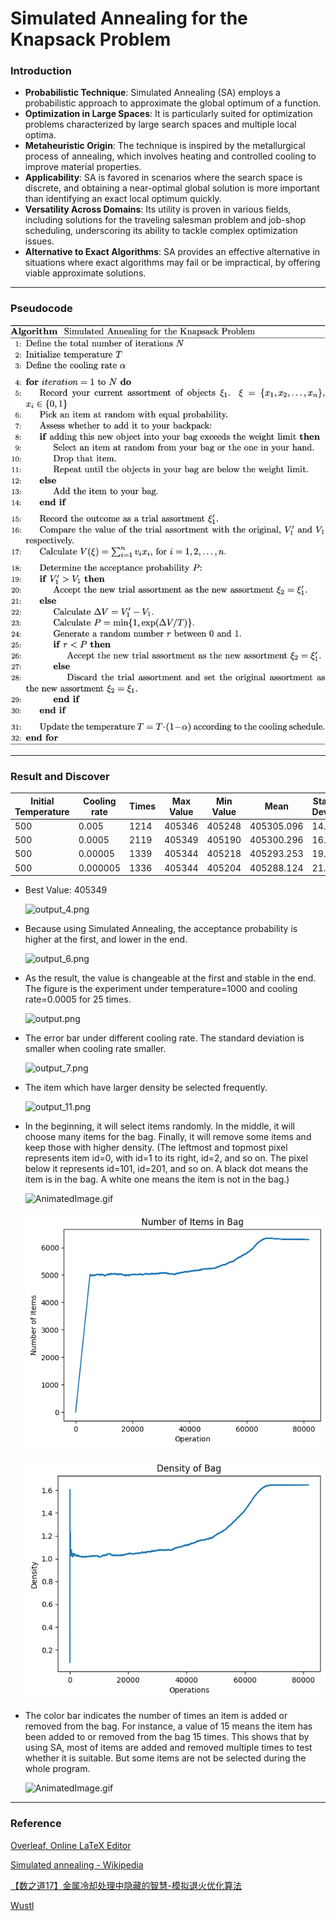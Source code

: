 # Simulated Annealing for the Knapsack Problem

### Introduction
   - **Probabilistic Technique**: Simulated Annealing (SA) employs a probabilistic approach to approximate the global optimum of a function.
   - **Optimization in Large Spaces**: It is particularly suited for optimization problems characterized by large search spaces and multiple local optima.
   - **Metaheuristic Origin**: The technique is inspired by the metallurgical process of annealing, which involves heating and controlled cooling to improve material properties.
   - **Applicability**: SA is favored in scenarios where the search space is discrete, and obtaining a near-optimal global solution is more important than identifying an exact local optimum quickly.
   - **Versatility Across Domains**: Its utility is proven in various fields, including solutions for the traveling salesman problem and job-shop scheduling, underscoring its ability to tackle complex optimization issues.
   - **Alternative to Exact Algorithms**: SA provides an effective alternative in situations where exact algorithms may fail or be impractical, by offering viable approximate solutions.

---

### Pseudocode

   <img src="https://github.com/kenlu0912/SimulatedAnnealingAlgorithm/blob/main/StimulatedAnnealing.png" alt="drawing" width="800"/>
   
---

### Result and Discover

   | Initial Temperature | Cooling rate | Times | Max Value | Min Value | Mean       | Standard Deviation |
   | ------------------- | ------------ | ----- | --------- | --------- | ---------- | ------------------ |
   | 500                 | 0.005        | 1214  | 405346    | 405248    | 405305.096 | 14.134             |
   | 500                 | 0.0005       | 2119  | 405349    | 405190    | 405300.296 | 16.091             |
   | 500                 | 0.00005      | 1339  | 405344    | 405218    | 405293.253 | 19.440             |
   | 500                 | 0.000005     | 1336  | 405344    | 405204    | 405288.124 | 21.369             |
   - Best Value: 405349

      ![output_4.png](https://res.craft.do/user/full/3bfd881b-e0e8-70e3-7a1b-80e785e33da2/doc/287F3647-C51E-4910-B8B6-72A03363C403/D02ED617-3D17-461B-966E-B9111E250129_2/Pymoz3vpKjVbWmY9HV6bPIUoVvqGpNeDCCp4AFqaC3Uz/output_4.png)

   - Because using Simulated Annealing, the acceptance probability is higher at the first, and lower in the end.

      ![output_6.png](https://res.craft.do/user/full/3bfd881b-e0e8-70e3-7a1b-80e785e33da2/doc/287F3647-C51E-4910-B8B6-72A03363C403/72B08D6E-226C-4FA8-878F-976DE2C8FD3E_2/OH2EYJpNoqxCyaQRjzAOtcugF5hCfQJHmxPDvDFg0ZMz/output_6.png)

   - As the result, the value is changeable at the first and stable in the end. The figure is the experiment under temperature=1000 and cooling rate=0.0005 for 25 times.

      ![output.png](https://res.craft.do/user/full/3bfd881b-e0e8-70e3-7a1b-80e785e33da2/doc/287F3647-C51E-4910-B8B6-72A03363C403/EC69A36A-115A-4464-9C79-6EB19D9D442E_2/NI05NWvyDzeaV8LDj8mp3t7Ky7eFsWYQj0Z9pLpVq9Az/output.png)

   - The error bar under different cooling rate. The standard deviation is smaller when cooling rate smaller.

      ![output_7.png](https://res.craft.do/user/full/3bfd881b-e0e8-70e3-7a1b-80e785e33da2/doc/287F3647-C51E-4910-B8B6-72A03363C403/07694261-6D61-4933-9218-874EF52EF47D_2/9bNqFg3NovTewOIytPnxTsxdbc1RlrejlW4EDO6rNXoz/output_7.png)

   - The item which have larger density be selected frequently.

      ![output_11.png](https://res.craft.do/user/full/3bfd881b-e0e8-70e3-7a1b-80e785e33da2/doc/287F3647-C51E-4910-B8B6-72A03363C403/21D4626A-6FF4-4BD7-9C38-EECB066F8A57_2/gywbXXPX7jJy09xBrXraerOykiUFVPtBk52a3M0reMkz/output_11.png)

   - In the beginning, it will select items randomly. In the middle, it will choose many items for the bag. Finally, it will remove some items and keep those with higher density. (The leftmost and topmost pixel represents item id=0, with id=1 to its right, id=2, and so on. The pixel below it represents id=101, id=201, and so on. A black dot means the item is in the bag. A white one means the item is not in the bag.)

      ![AnimatedImage.gif](./output_video.gif)

      ![output_12.png](./NumberOfItems.png)

      ![output_13.png](./Density.png)

   - The color bar indicates the number of times an item is added or removed from the bag. For instance, a value of 15 means the item has been added to or removed from the bag 15 times. This shows that by using SA, most of items are added and removed multiple times to test whether it is suitable. But some items are not be selected during the whole program.

      ![AnimatedImage.gif](./output_video_color.gif)

---

### Reference

   [Overleaf, Online LaTeX Editor](https://www.overleaf.com/read/kgcmkzqppkjm#91957a)

   [Simulated annealing - Wikipedia](https://en.wikipedia.org/wiki/Simulated_annealing)

   [【数之道17】金属冷却处理中隐藏的智慧-模拟退火优化算法](https://www.youtube.com/watch?v=P4p-YgidpZ4)

   [Wustl](https://www.math.wustl.edu/~feres/Math350Fall2012/Projects/mathproj09.pdf)

